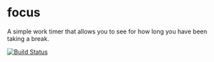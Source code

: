 focus
=====

A simple work timer that allows you to see for how long you have been taking a break.

[![Build Status](https://travis-ci.org/CINPLA/focus.svg?branch=master)](https://travis-ci.org/CINPLA/focus)
